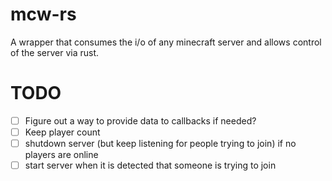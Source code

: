 # mcw-rs
A wrapper that consumes the i/o of any minecraft server and allows control of the server via rust.

# TODO
- [ ] Figure out a way to provide data to callbacks if needed?
- [ ] Keep player count
- [ ] shutdown server (but keep listening for people trying to join) if no players are online
- [ ] start server when it is detected that someone is trying to join